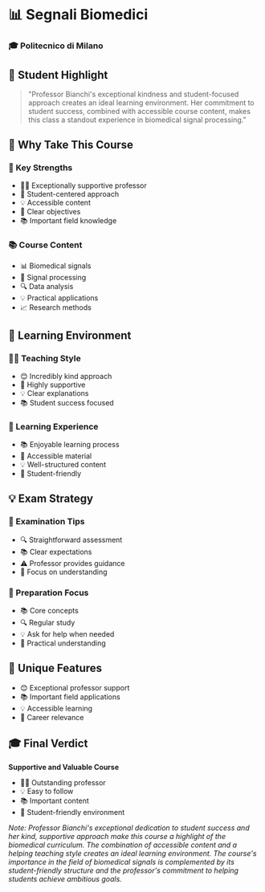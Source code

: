 # 📊 Segnali Biomedici
### 🎓 Politecnico di Milano

## 💫 Student Highlight
> "Professor Bianchi's exceptional kindness and student-focused approach creates an ideal learning environment. Her commitment to student success, combined with accessible course content, makes this class a standout experience in biomedical signal processing."

## 🌟 Why Take This Course
### 💪 Key Strengths
- 👩‍🏫 Exceptionally supportive professor
- 🤝 Student-centered approach
- 💡 Accessible content
- 🎯 Clear objectives
- 📚 Important field knowledge

### 📚 Course Content
- 📊 Biomedical signals
- 💫 Signal processing
- 🔍 Data analysis
- 💡 Practical applications
- 📈 Research methods

## 👥 Learning Environment
### 👨‍🏫 Teaching Style
- 😊 Incredibly kind approach
- 🤝 Highly supportive
- 💡 Clear explanations
- 📚 Student success focused

### 📘 Learning Experience
- 📚 Enjoyable learning process
- 🎯 Accessible material
- 💡 Well-structured content
- 📝 Student-friendly

## 💡 Exam Strategy
### 📝 Examination Tips
- 🔍 Straightforward assessment
- 📚 Clear expectations
- ⚠️ Professor provides guidance
- 🎯 Focus on understanding

### 🎯 Preparation Focus
- 📚 Core concepts
- 🔍 Regular study
- 💡 Ask for help when needed
- 📝 Practical understanding

## 🌟 Unique Features
- 😊 Exceptional professor support
- 📚 Important field applications
- 💡 Accessible learning
- 🎯 Career relevance

## 🎓 Final Verdict
**Supportive and Valuable Course**
- 👩‍🏫 Outstanding professor
- 💡 Easy to follow
- 📚 Important content
- 🎯 Student-friendly environment

*Note: Professor Bianchi's exceptional dedication to student success and her kind, supportive approach make this course a highlight of the biomedical curriculum. The combination of accessible content and a helping teaching style creates an ideal learning environment. The course's importance in the field of biomedical signals is complemented by its student-friendly structure and the professor's commitment to helping students achieve ambitious goals.*